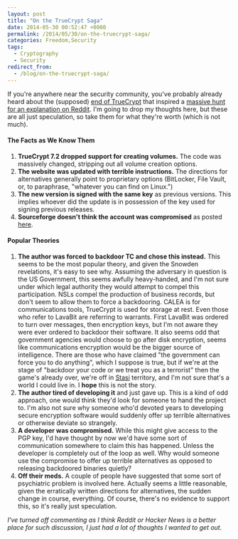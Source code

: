 ```yaml
---
layout: post
title: "On the TrueCrypt Saga"
date: 2014-05-30 00:52:47 +0000
permalink: /2014/05/30/on-the-truecrypt-saga/
categories: Freedom,Security
tags:
  - Cryptography
  - Security
redirect_from:
  - /blog/on-the-truecrypt-saga/
---
```

If you're anywhere near the security community, you've probably already heard about the (supposed) [end of TrueCrypt](http://truecrypt.sourceforge.net/) that inspired a [massive hunt for an explanation on Reddit](http://www.reddit.com/r/netsec/comments/26pz9b/truecrypt_development_has_ended_052814/).  I'm going to drop my thoughts here, but these are all just speculation, so take them for what they're worth (which is not much).

#### The Facts as We Know Them
1. **TrueCrypt 7.2 dropped support for creating volumes.** The code was massively changed, stripping out all volume creation options.
2. **The website was updated with terrible instructions.** The directions for alternatives generally point to proprietary options (BitLocker, File Vault, or, to paraphrase, "whatever you can find on Linux.")
3. **The new version is signed with the same key** as previous versions.  This implies whoever did the update is in possession of the key used for signing previous releases.
4. **Sourceforge doesn't think the account was compromised** as posted [here](https://news.ycombinator.com/item?id=7813121).

#### Popular Theories
1. **The author was forced to backdoor TC and chose this instead.**  This seems to be the most popular theory, and given the Snowden revelations, it's easy to see why.  Assuming the adversary in question is the US Government, this seems awfully heavy-handed, and I'm not sure under which legal authority they would attempt to compel this participation.  NSLs compel the production of business records, but don't seem to allow them to force a backdooring.  CALEA is for communications tools, TrueCrypt is used for storage at rest.  Even those who refer to LavaBit are referring to warrants.  First LavaBit was ordered to turn over messages, then encryption keys, but I'm not aware they were ever ordered to backdoor their software.  It also seems odd that government agencies would choose to go after disk encryption, seems like communications encryption would be the bigger source of intelligence.  There are those who have claimed "the government can force you to do anything", which I suppose is true, but if we're at the stage of "backdoor your code or we treat you as a terrorist" then the game's already over, we're off in [Stasi](https://en.wikipedia.org/wiki/Stasi) territory, and I'm not sure that's a world I could live in.  I **hope** this is not the story.
2. **The author tired of developing it** and just gave up.  This is a kind of odd approach, one would think they'd look for someone to hand the project to.  I'm also not sure why someone who'd devoted years to developing secure encryption software would suddenly offer up terrible alternatives or otherwise deviate so strangely.
3. **A developer was compromised.**  While this might give access to the PGP key, I'd have thought by now we'd have some sort of communication somewhere to claim this has happened.  Unless the developer is completely out of the loop as well.  Why would someone use the compromise to offer up terrible alternatives as opposed to releasing backdoored binaries quietly?
4. **Off their meds.**  A couple of people have suggested that some sort of psychiatric problem is involved here.  Actually seems a little reasonable, given the erratically written directions for alternatives, the sudden change in course, everything.  Of course, there's no evidence to support this, so it's really just speculation.

*I've turned off commenting as I think Reddit or Hacker News is a better place for such discussion, I just had a lot of thoughts I wanted to get out.*
